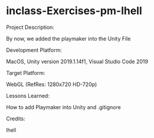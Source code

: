 # inclass-Exercises-pm-lhell


Project Description:

  By now, we added the playmaker into the Unity File

Development Platform:

  MacOS, Unity version 2019.1.14f1, Visual Studio Code 2019

Target Platform:

  WebGL (RefRes: 1280x720 HD-720p)

Lessons Learned:

  How to add Playmaker into Unity and .gitignore
  
 Credits: 
  
  lhell

